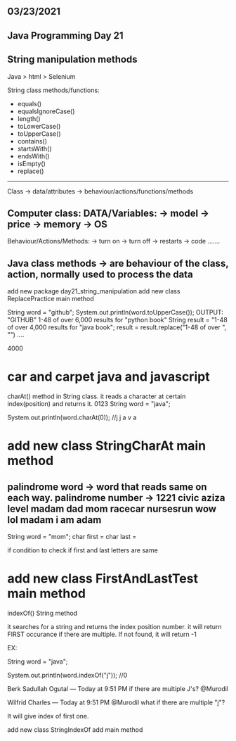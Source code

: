 
03/23/2021
----------

Java Programming Day 21
-----------------------

String manipulation methods
---------------------------

Java > html > Selenium


String class methods/functions:

- equals()
- equalsIgnoreCase()
- length()
- toLowerCase()
- toUpperCase()
- contains()
- startsWith()
- endsWith()
- isEmpty()
- replace()
--------------------

Class -> data/attributes
-> behaviour/actions/functions/methods

Computer class:
DATA/Variables: -> model
-> price
-> memory
-> OS
---
Behaviour/Actions/Methods:
-> turn on
-> turn off
-> restarts
-> code
.......


Java class methods -> are behaviour of the class, action, normally used to process the data
-----------------------
add new package day21_string_manipulation
add new class ReplacePractice
main method

String word = "github";
System.out.println(word.toUpperCase());
OUTPUT:
"GITHUB"
1-48 of over 6,000 results for "python book"
String result = "1-48 of over 4,000 results for "java book";
result = result.replace("1-48 of over ", "") ....

4000

car  and carpet
java and javascript
=====================================

charAt() method in String class.
it reads a character at certain index(position) and returns it.
0123
String word = "java";

System.out.println(word.charAt(0)); //j
j
a
v
a

add new class StringCharAt
main method
=========================

palindrome word -> word that reads same on each way.
palindrome number -> 1221
civic
aziza
level
madam
dad
mom
racecar
nursesrun
wow
lol
madam i am adam
---------------------

String word = "mom";
char first =
char last  =

if condition to check if first and last letters are same

add new class FirstAndLastTest
main method
=================================

indexOf() String method

it searches for a string and returns the index position number.
it will return FIRST occurance if there are multiple.
If not found, it will return -1

EX:

String word = "java";

System.out.println(word.indexOf("j")); //0


Berk Sadullah Ogutal — Today at 9:51 PM
if there are multiple J's? @Murodil

Wilfrid Charles — Today at 9:51 PM
@Murodil what if there are multiple "j"?

It will give index of first one.

add new class StringIndexOf
add main method

